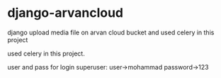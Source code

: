 # django-arvancloud
django upload media file on arvan cloud bucket and used celery in this project

used celery in this project.

user and pass for login superuser:
user->mohammad
password->123
